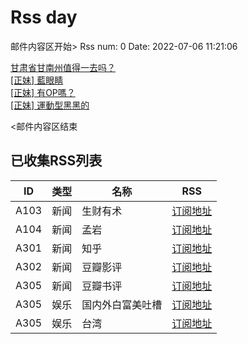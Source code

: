 # Rss day

邮件内容区开始>
Rss num: 0  Date: 2022-07-06 11:21:06 <br/>

<a href='http://www.zhihu.com/question/364784408/answer/2560741493?utm_campaign=rss&utm_medium=rss&utm_source=rss&utm_content=title'>甘肃省甘南州值得一去吗？</a><br/>
<a href='https://www.ptt.cc/bbs/Beauty/M.1657074004.A.816.html'>[正妹] 藍眼睛</a><br/>
<a href='https://www.ptt.cc/bbs/Beauty/M.1657073327.A.96A.html'>[正妹] 有OP嗎？</a><br/>
<a href='https://www.ptt.cc/bbs/Beauty/M.1657070958.A.607.html'>[正妹] 運動型黑黑的</a><br/>


<邮件内容区结束

## 已收集RSS列表

| ID | 类型 | 名称  | RSS  |
| -- | -- | -- | -- | 
| A103  | 新闻 | 生财有术 | [订阅地址](https://scys.info/feed) |
| A104  | 新闻 | 孟岩  | [订阅地址](https://feedpress.me/wx-dreamytalks) |
| A301  | 新闻 | 知乎 | [订阅地址](https://www.zhihu.com/rss) |
| A302  | 新闻 | 豆瓣影评 | [订阅地址](https://www.douban.com/feed/review/movie) |
| A305  | 新闻 | 豆瓣书评 | [订阅地址](https://www.douban.com/feed/review/book) |
| A305  | 娱乐 | 国内外白富美吐槽 | [订阅地址](http://rsshub.v2fy.com:1200/weibo/user/5323541229) |
| A305  | 娱乐 | 台湾 | [订阅地址](https://www.ptt.cc/atom/beauty.xml) |
